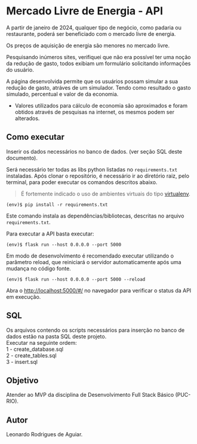# Mercado Livre de Energia - API

A partir de janeiro de 2024, qualquer tipo de negócio, como padaria ou restaurante, poderá ser beneficiado com o mercado livre de energia.

Os preços de aquisição de energia são menores no mercado livre. 

Pesquisando inúmeros sites, verifiquei que não era possível ter uma noção da redução de gasto, 
todos exibiam um formulário solicitando informações do usuário.<br>

A página desenvolvida permite que os usuários possam simular a sua redução de gasto, atráves de um simulador. Tendo como resultado o gasto simulado, percentual e valor de  da economia.<br>

* Valores utilizados para cálculo de economia são aproximados e foram obtidos através de pesquisas na internet, os mesmos podem ser alterados.


## Como executar

Inserir os dados necessários no banco de dados. (ver seção SQL deste documento).

Será necessário ter todas as libs python listadas no `requirements.txt` instaladas.
Após clonar o repositório, é necessário ir ao diretório raiz, pelo terminal, para poder executar os comandos descritos abaixo.

> É fortemente indicado o uso de ambientes virtuais do tipo [virtualenv](https://virtualenv.pypa.io/en/latest/installation.html).

```
(env)$ pip install -r requirements.txt
```

Este comando instala as dependências/bibliotecas, descritas no arquivo `requirements.txt`.

Para executar a API  basta executar:

```
(env)$ flask run --host 0.0.0.0 --port 5000
```

Em modo de desenvolvimento é recomendado executar utilizando o parâmetro reload, que reiniciará o servidor
automaticamente após uma mudança no código fonte. 

```
(env)$ flask run --host 0.0.0.0 --port 5000 --reload
```

Abra o [http://localhost:5000/#/](http://localhost:5000/#/) no navegador para verificar o status da API em execução.

## SQL

Os arquivos contendo os scripts necessários para inserção no banco de dados estão na pasta SQL deste projeto.<br>
Executar na seguinte ordem:<br>
1 - create_database.sql<br>
2 - create_tables.sql<br>
3 - insert.sql<br>

## Objetivo

Atender ao MVP da disciplina de Desenvolvimento Full Stack Básico (PUC-RIO).

## Autor

Leonardo Rodrigues de Aguiar.


